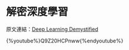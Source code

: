 # 解密深度學習

原文連結：[Deep Learning Demystified](https://brohrer.github.io/deep_learning_demystified.html)

{%youtube%}Q9Z20HCPnww{%endyoutube%}



